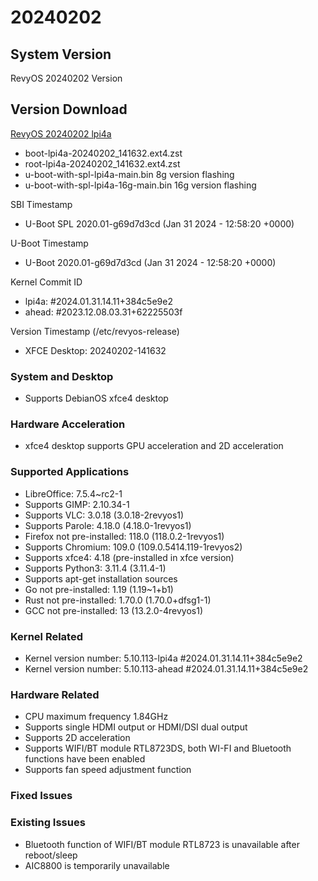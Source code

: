 # 20240202

## System Version

RevyOS 20240202 Version

## Version Download

[RevyOS 20240202 lpi4a](https://mirror.iscas.ac.cn/revyos/extra/images/lpi4a/test/20240202/)

- boot-lpi4a-20240202_141632.ext4.zst
- root-lpi4a-20240202_141632.ext4.zst
- u-boot-with-spl-lpi4a-main.bin     8g version flashing
- u-boot-with-spl-lpi4a-16g-main.bin 16g version flashing

SBI Timestamp

- U-Boot SPL 2020.01-g69d7d3cd (Jan 31 2024 - 12:58:20 +0000)

U-Boot Timestamp

- U-Boot 2020.01-g69d7d3cd (Jan 31 2024 - 12:58:20 +0000)

Kernel Commit ID

- lpi4a: #2024.01.31.14.11+384c5e9e2
- ahead: #2023.12.08.03.31+62225503f

Version Timestamp (/etc/revyos-release)

- XFCE Desktop: 20240202-141632

### System and Desktop

- Supports DebianOS xfce4 desktop

### Hardware Acceleration

- xfce4 desktop supports GPU acceleration and 2D acceleration

### Supported Applications

- LibreOffice: 7.5.4~rc2-1
- Supports GIMP: 2.10.34-1
- Supports VLC: 3.0.18 (3.0.18-2revyos1)
- Supports Parole: 4.18.0 (4.18.0-1revyos1)
- Firefox not pre-installed: 118.0 (118.0.2-1revyos1)
- Supports Chromium: 109.0 (109.0.5414.119-1revyos2)
- Supports xfce4: 4.18 (pre-installed in xfce version)
- Supports Python3: 3.11.4 (3.11.4-1)
- Supports apt-get installation sources
- Go not pre-installed: 1.19 (1.19~1+b1)
- Rust not pre-installed: 1.70.0 (1.70.0+dfsg1-1)
- GCC not pre-installed: 13 (13.2.0-4revyos1)

### Kernel Related

- Kernel version number: 5.10.113-lpi4a #2024.01.31.14.11+384c5e9e2
- Kernel version number: 5.10.113-ahead #2024.01.31.14.11+384c5e9e2

### Hardware Related

- CPU maximum frequency 1.84GHz
- Supports single HDMI output or HDMI/DSI dual output
- Supports 2D acceleration
- Supports WIFI/BT module RTL8723DS, both WI-FI and Bluetooth functions have been enabled
- Supports fan speed adjustment function

### Fixed Issues

### Existing Issues

- Bluetooth function of WIFI/BT module RTL8723 is unavailable after reboot/sleep
- AIC8800 is temporarily unavailable
